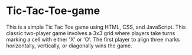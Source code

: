 # Tic-Tac-Toe-game

This is a simple Tic Tac Toe game using HTML, CSS, and JavaScript. 
This classic two-player game involves a 3x3 grid where players take turns marking a cell with either 'X' or 'O'. 
The first player to align three marks horizontally, vertically, or diagonally wins the game.

